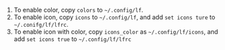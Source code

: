 1. To enable color, copy `colors` to `~/.config/lf`.
2. To enable icon, copy `icons` to `~/.config/lf`, and add `set icons ture` to
`~/.conifg/lf/lfrc`.
3. To enable icon with color, copy `icons_color` as `~/.config/lf/icons`, and
add `set icons true` to `~/.config/lf/lfrc`
